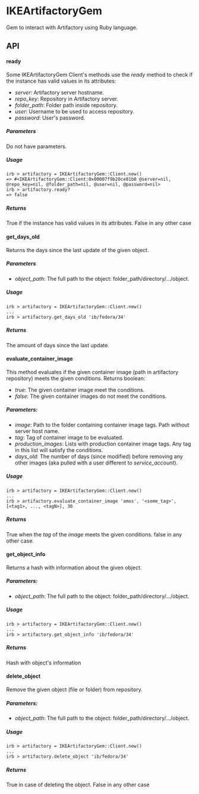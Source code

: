 # IKEArtifactoryGem

Gem to interact with Artifactory using Ruby language.

## API

#### ready
Some IKEArtifactoryGem Client's methods use the *ready* method to check if the instance has valid values in its
attributes:

* *server*: Artifactory server hostname.
* *repo_key*: Repository in Artifactory server.
* *folder_path*: Folder path inside repository.
* *user*: Username to be used to access repository.
* *password*: User's password.

##### Parameters
Do not have parameters.

##### Usage

    irb > artifactory = IKEArtifactoryGem::Client.new()
    => #<IKEArtifactoryGem::Client:0x00007f9b20ce81b0 @server=nil, @repo_key=nil, @folder_path=nil, @user=nil, @password=nil>
    irb > artifactory.ready?
    => false

##### Returns
True if the instance has valid values in its attributes. False in any other case


#### get_days_old
Returns the days since the last update of the given object. 

##### Parameters
* *object_path*: The full path to the object: folder_path/directory/.../object.

##### Usage

    irb > artifactory = IKEArtifactoryGem::Client.new()
    ...
    irb > artifactory.get_days_old 'ib/fedora/34'

##### Returns
The amount of days since the last update.

#### evaluate_container_image
This method evaluates if the given container image (path in artifactory repository) meets the given conditions. Returns
boolean:

* *true*: The given container image meet the conditions.
* *false*: The given container images do not meet the conditions.

##### Parameters:

* *image*: Path to the folder containing container image tags. Path without server host name.
* *tag*: Tag of container image to be evaluated.
* *production_images*: Lists with production container image tags. Any tag in this list will satisfy the conditions.
* *days_old*: The number of days (since modified) before removing any other images (aka pulled with a user different to
  *service_account*).

##### Usage

    irb > artifactory = IKEArtifactoryGem::Client.new()
    ...
    irb > artifactory.evaluate_container_image 'amos', '<some_tag>', [<tag1>, ..., <tagN>], 30

##### Returns
True when the *tag* of the *image* meets the given conditions. false in any other case.

#### get_object_info
Returns a hash with information about the given object.

##### Parameters:

* *object_path*: The full path to the object: folder_path/directory/.../object.

##### Usage

    irb > artifactory = IKEArtifactoryGem::Client.new()
    ...
    irb > artifactory.get_object_info 'ib/fedora/34'

##### Returns
Hash with object's information


#### delete_object
Remove the given object (file or folder) from repository.

##### Parameters:

* *object_path*: The full path to the object: folder_path/directory/.../object.

##### Usage

    irb > artifactory = IKEArtifactoryGem::Client.new()
    ...
    irb > artifactory.delete_object 'ib/fedora/34'

##### Returns
True in case of deleting the object. False in any other case
